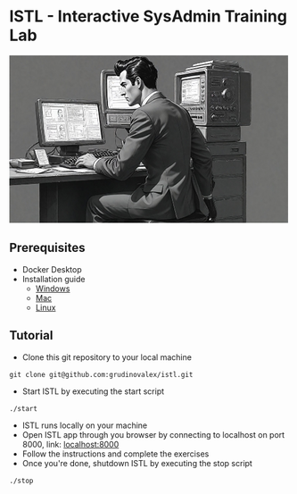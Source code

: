 # ISTL - Interactive SysAdmin Training Lab
<img src="terminal_guy.jpeg" alt="dterminal guy" width="500" height="300"/>

## Prerequisites
- Docker Desktop
- Installation guide
  - [Windows](https://docs.docker.com/desktop/install/windows-install/)
  - [Mac](https://docs.docker.com/desktop/install/mac-install/)
  - [Linux](https://docs.docker.com/desktop/install/linux-install/)
## Tutorial
- Clone this git repository to your local machine
```shell
git clone git@github.com:grudinovalex/istl.git
```
- Start ISTL by executing the start script
```shell
./start
```
- ISTL runs locally on your machine
- Open ISTL app through you browser by connecting to localhost on port 8000, link: [localhost:8000](http://localhost:8000)
- Follow the instructions and complete the exercises
- Once you're done, shutdown ISTL by executing the stop script
```shell
./stop
```
